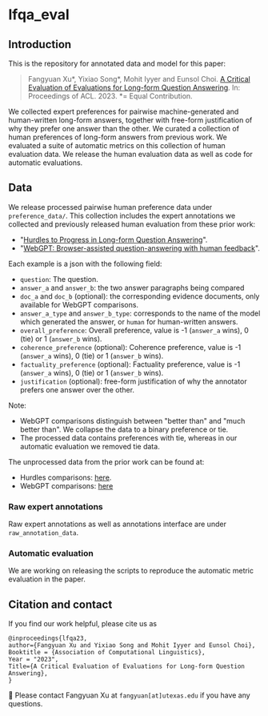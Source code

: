 # lfqa_eval

## Introduction
This is the repository for annotated data and model for this paper: </br>

> Fangyuan Xu*, Yixiao Song*, Mohit Iyyer and Eunsol Choi. [A Critical Evaluation of Evaluations for Long-form Question Answering](https://www.cs.utexas.edu/~fxu/pdfs/lfqa_eval_2022_website.pdf).
> In: Proceedings of ACL. 2023.
> *= Equal Contribution.

We collected expert preferences for pairwise machine-generated and human-written long-form answers, together with free-form justification of why they prefer one answer than the other. We curated a collection of human preferences of long-form answers from previous work. 
We evaluated a suite of automatic metrics on this collection of human evaluation data. We release the human evaluation data as well as code for automatic evaluations.


## Data

We release processed pairwise human preference data under `preference_data/`. This collection includes  the expert annotations we collected and previously released human evaluation from these prior work:

* "[Hurdles to Progress in Long-form Question Answering](https://arxiv.org/abs/2103.06332)".
* "[WebGPT: Browser-assisted question-answering with human feedback](https://arxiv.org/abs/2112.09332)".

Each example is a json with the following field:
* `question`: The question.
* `answer_a` and `answer_b`: the two answer paragraphs being compared
* `doc_a` and `doc_b` (optional): the corresponding evidence documents, only available for WebGPT comparisons.
* `answer_a_type` and `answer_b_type`: corresponds to the name of the model which generated the answer, or `human` for human-written answers.
* `overall_preference`: Overall preference, value is -1 (`answer_a` wins), 0 (tie) or 1 (`answer_b` wins).
* `coherence_preference` (optional): Coherence preference, value is -1 (`answer_a` wins), 0 (tie) or 1 (`answer_b` wins).
* `factuality_preference` (optional): Factuality preference, value is -1 (`answer_a` wins), 0 (tie) or 1 (`answer_b` wins).
* `justification` (optional): free-form justification of why the annotator prefers one answer over the other.

Note:
* WebGPT comparisons distinguish between "better than" and "much better than". We collapse the data to a binary preference or tie.
* The processed data contains preferences with tie, whereas in our automatic evaluation we removed tie data.

The unprocessed data from the prior work can be found at: 
* Hurdles comparisons: [here](https://github.com/martiansideofthemoon/hurdles-longform-qa).
* WebGPT comparisons: [here](https://openaipublic.blob.core.windows.net/webgpt-answer-viewer/comparisons.jsonl)

### Raw expert annotations
Raw expert annotations as well as annotations interface are under `raw_annotation_data`.

### Automatic evaluation

We are working on releasing the scripts to reproduce the automatic metric evaluation in the paper.

## Citation and contact
If you find our work helpful, please cite us as

```
@inproceedings{lfqa23,
author={Fangyuan Xu and Yixiao Song and Mohit Iyyer and Eunsol Choi},
Booktitle = {Association of Computational Linguistics},
Year = "2023",
Title={A Critical Evaluation of Evaluations for Long-form Question Answering},
}
```

📧 Please contact Fangyuan Xu at `fangyuan[at]utexas.edu` if you have any questions.
